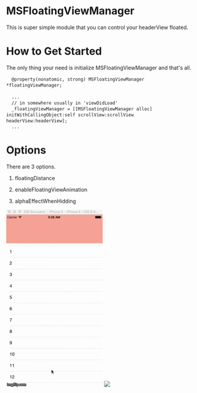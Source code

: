 # MSFloatingViewManager
This is super simple module that you can control your headerView floated.

# How to Get Started
The only thing your need is initialize MSFloatingViewManager and that's all.

```
  @property(nonatomic, strong) MSFloatingViewManager *floatingViewManager;

  ...
  // in somewhere usually in 'viewDidLoad'
  _floatingViewManager = [[MSFloatingViewManager alloc] initWithCallingObject:self scrollView:scrollView headerView:headerView];
  ...
```

# Options
There are 3 options.

1. floatingDistance

2. enableFloatingViewAnimation

3. alphaEffectWhenHidding

![](https://github.com/ahimahas/MSFloatingViewManager/blob/master/Images/halfDistance.gif?raw=true)
![](https://i.imgflip.com/og53f.jpg)
